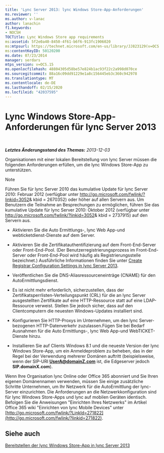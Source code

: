 ```yaml
---
title: 'Lync Server 2013: lync Windows Store-App-Anforderungen'
ms.reviewer: ''
ms.author: v-lanac
author: lanachin
f1.keywords:
- NOCSH
TOCTitle: Lync Windows Store app requirements
ms:assetid: 5f2e0a40-8450-4f61-b6f6-913fc1906020
ms:mtpsurl: https://technet.microsoft.com/en-us/library/JJ823129(v=OCS.15)
ms:contentKeyID: 50120200
ms.date: 07/23/2014
manager: serdars
mtps_version: v=OCS.15
ms.openlocfilehash: 48804305d58be57e824b1ac93f22c2a998d070ce
ms.sourcegitcommit: 88a16c09dd91229e1a8c156445eb3c360c942978
ms.translationtype: MT
ms.contentlocale: de-DE
ms.lasthandoff: 02/15/2020
ms.locfileid: "42037595"
---
```

<div data-xmlns="http://www.w3.org/1999/xhtml">

<div class="topic" data-xmlns="http://www.w3.org/1999/xhtml" data-msxsl="urn:schemas-microsoft-com:xslt" data-cs="http://msdn.microsoft.com/">

<div data-asp="http://msdn2.microsoft.com/asp">

# <a name="lync-windows-store-app-requirements-for-lync-server-2013"></a>Lync Windows Store-App-Anforderungen für lync Server 2013

</div>

<div id="mainSection">

<div id="mainBody">

<span> </span>

_**Letztes Änderungsstand des Themas:** 2013-12-03_

Organisationen mit einer lokalen Bereitstellung von lync Server müssen die folgenden Anforderungen erfüllen, um die lync Windows Store-App zu unterstützen.

<div>


> [!NOTE]  
> Führen Sie für lync Server 2010 das kumulative Update für lync Server 2010: Februar 2012 (verfügbar unter <A class=uri href="http://go.microsoft.com/fwlink/?linkid=3052%26kbid=2670352"> http://go.microsoft.com/fwlink/?linkid=3052&amp; kbid = 2670352</A>) oder höher auf allen Servern aus. Um Benutzern die Teilnahme an Besprechungen zu ermöglichen, führen Sie das kumulative Update für lync Server 2010: Oktober 2012 (verfügbar unter <A class=uri href="http://go.microsoft.com/fwlink/?linkid=3052%26kbid=2737915"> http://go.microsoft.com/fwlink/?linkid=3052&amp; kbid = 2737915</A>) auf den Servern aus.



</div>

  - Aktivieren Sie die Auto Ermittlungs-, lync Web App-und webticketdienst-Dienste auf dem Server.

  - Aktivieren Sie die Zertifikatauthentifizierung auf dem Front-End-Server oder Front-End-Pool. (Der Benutzerregistrierungsprozess im Front-End-Server oder Front-End-Pool wird häufig als Registrierungsstelle bezeichnet.) Ausführliche Informationen finden Sie unter [Create Registrar Configuration Settings in lync Server 2013](lync-server-2013-create-registrar-configuration-settings.md).

  - Veröffentlichen Sie die DNS-Aliasressourceneinträge (CNAME) für den AutoErmittlungsdienst.

  - Es ist nicht mehr erforderlich, sicherzustellen, dass der Zertifikatsperrlisten-Verteilungspunkt (CRL) für die an lync Server ausgestellten Zertifikate auf eine HTTP-Ressource statt auf eine LDAP-Ressource verweist. Stellen Sie jedoch sicher, dass auf den Clientcomputern die neuesten Windows-Updates installiert sind.

  - Konfigurieren Sie HTTP-Proxys im Unternehmen, um den lync Server-bezogenen HTTP-Datenverkehr zuzulassen.Fügen Sie bei Bedarf Ausnahmen für die Auto Ermittlungs-, lync Web App-und WebTICKET-Dienste hinzu.

  - Installieren Sie auf Clients Windows 8.1 und die neueste Version der lync Windows Store-App, um ein Anmeldeproblem zu beheben, das in der Regel bei der Verwendung mehrerer Domänen auftritt (beispielsweise, wenn der SIP-URI **UserA@domainZ.com** ist, die Edgeserver jedoch **SIP.domainX.com**).

Wenn Ihre Organisation lync Online oder Office 365 abonniert und Sie Ihren eigenen Domänennamen verwenden, müssen Sie einige zusätzliche Schritte Unternehmen, um Ihr Netzwerk für die AutoErmittlung der lync-Server einzurichten. Die Anforderungen an die Netzwerkkonfiguration sind für lync Windows Store-Apps und lync auf mobilen Geräten identisch. Befolgen Sie die Anweisungen "Einrichten Ihres Netzwerks" im Artikel Office 365 wiki "Einrichten von lync Mobile Devices" unter [http://go.microsoft.com/fwlink/?LinkId=271822](http://go.microsoft.com/fwlink/?linkid=271822).

<div>

## <a name="see-also"></a>Siehe auch


[Bereitstellen der lync Windows Store-App in lync Server 2013](lync-server-2013-deploying-lync-windows-store-app.md)  
  

</div>

</div>

<span> </span>

</div>

</div>

</div>

